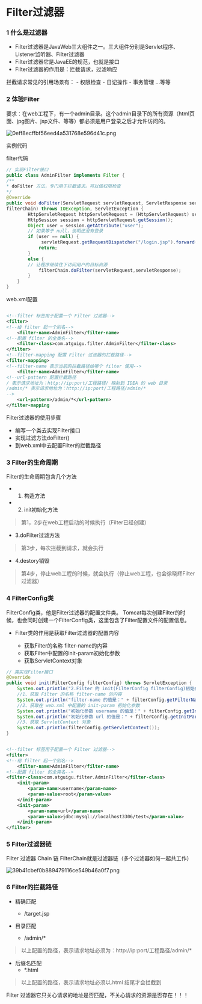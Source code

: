 # Filter过滤器

### 1 什么是过滤器

- Filter过滤器是JavaWeb三大组件之一。三大组件分别是Servlet程序、Listener监听器、Filter过滤器
- Filter过滤器它是JavaEE的规范，也就是接口
- Filter过滤器的作用是：拦截请求，过滤响应


拦截请求常见的引用场景有：
    - 权限检查
    - 日记操作
    - 事务管理
    ...等等
    
### 2 体验Filter

要求：在web工程下，有一个admin目录。这个admin目录下的所有资源（html页面、jpg图片、jsp文件、等等）都必须是用户登录之后才允许访问的。

![0eff8ecffbf56eed4a531768e596d41c.png](en-resource://database/2956:1)

实例代码

filter代码

```java
// 实现Filter接口
public class AdminFilter implements Filter {
/**
* doFilter 方法，专门用于拦截请求。可以做权限检查
*/
@Override
public void doFilter(ServletRequest servletRequest, ServletResponse servletResponse, FilterChain
filterChain) throws IOException, ServletException {
        HttpServletRequest httpServletRequest = (HttpServletRequest) servletRequest;
        HttpSession session = httpServletRequest.getSession();
        Object user = session.getAttribute("user");
        // 如果等于 null，说明还没有登录
        if (user == null) {
             servletRequest.getRequestDispatcher("/login.jsp").forward(servletRequest,servletResponse);
            return;
        } 
        else {
        // 让程序继续往下访问用户的目标资源
            filterChain.doFilter(servletRequest,servletResponse);
        }
    }
}

```

web.xml配置
```xml

<!--filter 标签用于配置一个 Filter 过滤器-->
<filter>
<!--给 filter 起一个别名-->
    <filter-name>AdminFilter</filter-name>
<!--配置 filter 的全类名-->
    <filter-class>com.atguigu.filter.AdminFilter</filter-class>
</filter>
<!--filter-mapping 配置 Filter 过滤器的拦截路径-->
<filter-mapping>
<!--filter-name 表示当前的拦截路径给哪个 filter 使用-->
    <filter-name>AdminFilter</filter-name>
<!--url-pattern 配置拦截路径
/ 表示请求地址为：http://ip:port/工程路径/ 映射到 IDEA 的 web 目录
/admin/* 表示请求地址为：http://ip:port/工程路径/admin/*
-->
    <url-pattern>/admin/*</url-pattern>
</filter-mapping

```

Filter过滤器的使用步骤

- 编写一个类去实现Filter接口
- 实现过滤方法doFilter()
- 到web.xml中去配置Filter的拦截路径


### 3 Filter的生命周期

Filter的生命周期包含几个方法

- 1. 构造方法
- 2. init初始化方法
>第1，2步在web工程启动的时候执行（Filter已经创建）

- 3.doFilter过滤方法
>第3步，每次拦截到请求，就会执行

- 4.destory销毁
>第4步，停止web工程的时候，就会执行（停止web工程，也会徐晓辉Filter过滤器）


### 4 FilterConfig类

FilterConfig类，他是Filter过滤器的配置文件类。
Tomcat每次创建Filter的时候，也会同时创建一个FilterConfig类，这里包含了Filter配置文件的配置信息。

- Filter类的作用是获取Filter过滤器的配置内容

    - 获取Filter的名称 filter-name的内容
    - 获取Filter中配置的init-param初始化参数
    - 获取ServletContext对象


```java
// 类实现Filter接口
@Override
public void init(FilterConfig filterConfig) throws ServletException {
    System.out.println("2.Filter 的 init(FilterConfig filterConfig)初始化");
    //1、获取 Filter 的名称 filter-name 的内容
    System.out.println("filter-name 的值是：" + filterConfig.getFilterName());
    //2、获取在 web.xml 中配置的 init-param 初始化参数
    System.out.println("初始化参数 username 的值是：" + filterConfig.getInitParameter("username"));
    System.out.println("初始化参数 url 的值是：" + filterConfig.getInitParameter("url"));
    //3、获取 ServletContext 对象
    System.out.println(filterConfig.getServletContext());
}

```

```xml

<!--filter 标签用于配置一个 Filter 过滤器-->
<filter>
<!--给 filter 起一个别名-->
    <filter-name>AdminFilter</filter-name>
<!--配置 filter 的全类名-->
<filter-class>com.atguigu.filter.AdminFilter</filter-class>
    <init-param>
        <param-name>username</param-name>
        <param-value>root</param-value>
    </init-param>
    <init-param>
        <param-name>url</param-name>
        <param-value>jdbc:mysql://localhost3306/test</param-value>
    </init-param>
</filter>

```

### 5 Filter过滤器链

Filter 过滤器
Chain  链
FilterChain就是过滤器链（多个过滤器如何一起共工作）

![39b41cbef0b889479116ce549b46a0f7.png](en-resource://database/2958:1)


### 6 Filter的拦截路径

- 精确匹配
    - <url-pattern>/target.jsp</url-pattern>

- 目录匹配
    - <url-pattern>/admin/*</url-pattern>
> 以上配置的路径，表示请求地址必须为：http://ip:port/工程路径/admin/*


- 后缀名匹配
    - <url-pattern>*.html</url-pattern>
>以上配置的路径，表示请求地址必须以.html 结尾才会拦截到



Filter 过滤器它只关心请求的地址是否匹配，不关心请求的资源是否存在！！！
